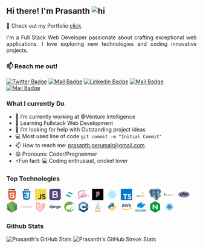 ## Hi there! I'm Prasanth <img src="https://user-images.githubusercontent.com/1303154/88677602-1635ba80-d120-11ea-84d8-d303ba5fc3c0.gif" width="28px" height="28px" alt="hi">

🚀 Check out my Portfolio <a href="https://prasanth-pk12.github.io/portfolio/" target="_blank">click</a>

<p align="justify">I'm a Full Stack Web Developer passionate about crafting exceptional web applications. I love exploring new technologies and coding innovative projects.</p>

### :mailbox: Reach me out!
[![Twitter Badge](https://img.shields.io/badge/-@prasanth__pk12-1ca0f1?style=flat&labelColor=1ca0f1&logo=twitter&logoColor=white&link=https://twitter.com/Ipenywis)](https://twitter.com/prasanth_pk12) [![Mail Badge](https://img.shields.io/badge/-prasanth--pk12-e74c3c?style=flat&labelColor=e74c3c&logo=youtube&logoColor=white)](https://youtube.com/@prasanth-pk12) [![Linkedin Badge](https://img.shields.io/badge/prasanth--pk12-0e76a8?style=flat&labelColor=0e76a8&logo=linkedin&logoColor=white)](https://www.linkedin.com/in/prasanth-pk12/) [![Mail Badge](https://img.shields.io/badge/-@prasanth__pk12-e84393?style=flat&labelColor=e84393&logo=instagram&logoColor=white)](https://instagram.com/prasanth_pk12) [![Mail Badge](https://img.shields.io/badge/-prasanth.perumalr-c0392b?style=flat&labelColor=c0392b&logo=gmail&logoColor=white)](mailto:prasanth.perumalr@gmail.com)


### What I currently Do
- 🔭 I’m currently working at @Venture Intelligence
- 📘 Learning Fullstack Web Development
- 🤔 I’m looking for help with Outstanding project ideas
- :computer: Most used line of code `git commit -m "Initial Commit"`
- 📫 How to reach me: prasanth.perumalr@gmail.com
- 😄 Pronouns: Coder/Programmer
- ⚡Fun fact: 💻 Coding enthusiast, cricket lover


### Top Technologies
<a href="https://developer.mozilla.org/en-US/docs/Web/HTML"><img alt="HTML" width="30px" src="https://raw.githubusercontent.com/github/explore/main/topics/html/html.png" /></a>&nbsp;
<a href="https://developer.mozilla.org/en-US/docs/Web/CSS"><img alt="CSS" width="30px" src="https://raw.githubusercontent.com/github/explore/main/topics/css/css.png" /></a>&nbsp;
<a href="https://developer.mozilla.org/en-US/docs/Web/JavaScript"><img alt="JavaScript" width="30px" src="https://raw.githubusercontent.com/github/explore/main/topics/javascript/javascript.png"/></a>&nbsp;
<a href="https://getbootstrap.com/"><img alt="Bootstrap" width="30px" src="https://raw.githubusercontent.com/github/explore/main/topics/bootstrap/bootstrap.png" /></a>&nbsp;
<a href="https://tailwindcss.com/"><img alt="Tailwind CSS" width="30px" src="https://raw.githubusercontent.com/github/explore/main/topics/tailwind/tailwind.png" /></a>&nbsp;
<a href="https://sass-lang.com/"><img alt="SASS" width="30px" src="https://raw.githubusercontent.com/github/explore/main/topics/sass/sass.png" /></a>&nbsp;
<a href="https://www.figma.com/"><img alt="Figma" width="30px" src="https://raw.githubusercontent.com/github/explore/main/topics/figma/figma.png" /></a>&nbsp;
<a href="https://reactjs.org/"><img alt="React" width="30px" src="https://raw.githubusercontent.com/github/explore/main/topics/react/react.png" /></a>&nbsp;
<a href="https://www.typescriptlang.org/"><img alt="TypeScript" width="30px" src="https://raw.githubusercontent.com/github/explore/main/topics/typescript/typescript.png" /></a>&nbsp;
<a href="https://www.mysql.com/"><img alt="MySQL" width="30px" src="https://raw.githubusercontent.com/github/explore/main/topics/mysql/mysql.png" /></a>&nbsp;
<a href="https://www.postgresql.org/"><img alt="PostgreSQL" width="30px" src="https://raw.githubusercontent.com/github/explore/main/topics/postgresql/postgresql.png" /></a>&nbsp;
<a href="https://www.mongodb.com/"><img alt="MongoDB" width="30px" src="https://raw.githubusercontent.com/github/explore/main/topics/mongodb/mongodb.png" /></a>&nbsp;
<a href="https://www.php.net/"><img alt="PHP" width="30px" src="https://raw.githubusercontent.com/github/explore/main/topics/php/php.png" /></a>&nbsp;
<a href="https://nodejs.org/"><img alt="Node.js" width="30px" src="https://raw.githubusercontent.com/github/explore/main/topics/nodejs/nodejs.png" /></a>&nbsp;
<a href="https://expressjs.com/"><img alt="Express" width="30px" src="https://raw.githubusercontent.com/github/explore/main/topics/express/express.png" /></a>&nbsp;
<a href="https://laravel.com/"><img alt="Laravel" width="30px" src="https://raw.githubusercontent.com/github/explore/main/topics/laravel/laravel.png" /></a>&nbsp;
<a href="https://www.djangoproject.com/"><img alt="Django" width="30px" src="https://raw.githubusercontent.com/github/explore/main/topics/django/django.png" /></a>&nbsp;
<a href="https://spring.io/projects/spring-boot"><img alt="Spring Boot" width="30px" src="https://raw.githubusercontent.com/github/explore/main/topics/spring-boot/spring-boot.png" /></a>&nbsp;
<a href="https://www.cplusplus.com/"><img alt="C++" width="30px" src="https://raw.githubusercontent.com/github/explore/main/topics/cpp/cpp.png" /></a>&nbsp;
<a href="https://www.java.com/"><img alt="Java" width="30px" src="https://raw.githubusercontent.com/github/explore/main/topics/java/java.png" /></a>&nbsp;
<a href="https://www.python.org/"><img alt="Python" width="30px" src="https://raw.githubusercontent.com/github/explore/main/topics/python/python.png" /></a>&nbsp;
<a href="https://aws.amazon.com/ec2/"><img alt="AWS EC2" width="30px" src="https://raw.githubusercontent.com/github/explore/main/topics/aws/aws.png" /></a>&nbsp;
<a href="https://www.docker.com/"><img alt="Docker" width="30px" src="https://raw.githubusercontent.com/github/explore/main/topics/docker/docker.png" /></a>&nbsp;
<a href="https://www.nginx.com/"><img alt="Nginx" width="30px" src="https://raw.githubusercontent.com/github/explore/main/topics/nginx/nginx.png" /></a>&nbsp;
<a href="https://webpack.js.org/"><img alt="Webpack" width="30px" src="https://raw.githubusercontent.com/github/explore/main/topics/webpack/webpack.png" /></a>&nbsp;



### Github Stats
<p align="left">
  <img src="https://github-readme-stats.vercel.app/api?username=prasanth-pk12&theme=tokyonight" alt="Prasanth's GitHub Stats" width="400" height="160">
  <img src="https://github-readme-streak-stats.herokuapp.com/?user=prasanth-pk12&theme=tokyonight" alt="Prasanth's GitHub Streak Stats" width="400" height="160">
</p>



  <!-- Reference: https://github.com/ipenywis/ipenywis/blob/master/README.md-->
